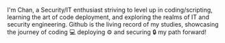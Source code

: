 I'm Chan, a Security/IT enthusiast striving to level up in coding/scripting, learning the art of code deployment, and exploring the realms of IT and security engineering. Github is the living record of my studies, showcasing the journey of coding :computer: deploying :gear: and securing :lock: my path forward!

<!---
chan2git/chan2git is a ✨ special ✨ repository because its `README.md` (this file) appears on your GitHub profile.
You can click the Preview link to take a look at your changes.
--->
